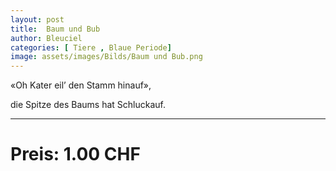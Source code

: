 ```yaml
---
layout: post
title:  Baum und Bub
author: Bleuciel
categories: [ Tiere , Blaue Periode]
image: assets/images/Bilds/Baum und Bub.png
---
```


«Oh Kater eil’ den Stamm hinauf»,

die Spitze des Baums hat Schluckauf.

-----

# Preis: 1.00 CHF
